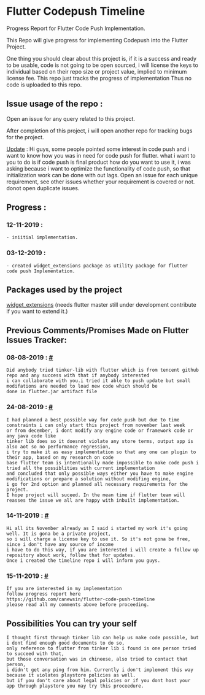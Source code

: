 #   Flutter Codepush Timeline
Progress Report for Flutter Code Push Implementation.

This Repo will give progress for implementing Codepush into the Flutter Project.

One thing you should clear about this project is, if it is a success and ready to be usable, code is not going to be open sourced, i will license the keys to individual based on their repo size or project value, implied to minimum license fee. This repo just tracks the progress of implementation Thus no code is uploaded to this repo.

## Issue usage of the repo :
Open an issue for any query related to this project.

After completion of this project, i will open another repo for tracking bugs for the project.

[Update](https://github.com/canewsin/flutter-code-push-timeline/issues/1) :
Hi guys, some people pointed some interest in code push and i want to know how you was in need for code push for flutter. what i want to you to do is if code push is final product how do you want to use it, i was asking because i want to optimize the functionality of code push, so that initialization work can be done with out lags. Open an issue for each unique requirement, see other issues whether your requirement is covered or not. donot open duplicate issues.


## Progress :

### 12-11-2019 :
    - iniitial implementation.

### 03-12-2019 :
    - created widget_extensions package as utility package for flutter code push Implementation.

## Packages used by the project
   [widget_extensions](https://www.github.com/canewsin/widget_extensions) (needs flutter master still under development contribute if you want to extend it.)

## Previous Comments/Promises Made on Flutter Issues Tracker:

### 08-08-2019 : [#](https://github.com/flutter/flutter/issues/14330#issuecomment-519229004)
    Did anybody tried tinker-lib with flutter which is from tencent github repo and any success with that if anybody interested 
    i can collaborate with you.i tried it able to push update but small modifations are needed to load new code which should be 
    done in flutter.jar artifact file

### 24-08-2019 : [#](https://github.com/flutter/flutter/issues/14330#issuecomment-524423288)
    I had planned a best possible way for code push but due to time constraints i can only start this project from november last week 
    or from december, i dont modify any engine code or framework code or any java code like 
    tinker lib does so it doesnot violate any store terms, output app is also aot so no performance regression, 
    i try to make it as easy implementation so that any one can plugin to their app, based on my research on code 
    base flutter team is intentionally made impossible to make code push i tried all the possiblities with current implementation 
    and concluded that only possible ways either you have to make engine modifications or prepare a solution without modifing engine, 
    i go for 2nd option and planned all necessary requirements for the project. 
    I hope project will suceed. In the mean time if flutter team will reasses the issue we all are happy with inbuilt implementation.

### 14-11-2019 : [#](https://github.com/flutter/flutter/issues/14330#issuecomment-553743371)
    Hi all its November already as I said i started my work it's going well. It is gona be a private project, 
    so i will charge a license key to use it. So it's not gona be free, since i don't have any source of income 
    i have to do this way, if you are interested i will create a follow up repository about work, follow that for updates. 
    Once i created the timeline repo i will inform you guys.
    
### 15-11-2019 : [#](https://github.com/flutter/flutter/issues/14330#issuecomment-554223442)
    If you are interested in my implementation
    follow progress report here
    https://github.com/canewsin/flutter-code-push-timeline
    please read all my comments above before proceeding.

## Possibilities You can try your self
    I thought first through tinker lib can help us make code possible, but i dont find enough good documents to do so, 
    only reference to flutter from tinker lib i found is one person tried to succeed with that, 
    but those conversation was in chineese, also tried to contact that person, 
    i didn't get any ping from him. Currently i don't implement this way because it violates playstore policies as well. 
    but if you don't care about legal policies or if you dont host your app through playstore you may try this proceedure.
